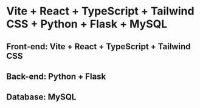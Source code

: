 # Vite + React + TypeScript + Tailwind CSS + Python + Flask + MySQL

  ## Front-end: Vite + React + TypeScript + Tailwind CSS
  ## Back-end: Python + Flask
  ## Database: MySQL

